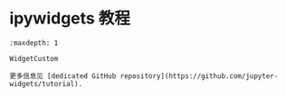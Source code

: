 # ipywidgets 教程

```{toctree}
:maxdepth: 1

WidgetCustom
```

```{hint}
更多信息见 [dedicated GitHub repository](https://github.com/jupyter-widgets/tutorial).
```
